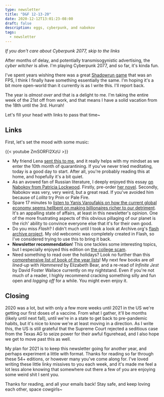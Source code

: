 ```yaml
---
type: newsletter
title: "D&F 12-13-20"
date: 2020-12-12T13:01:23-08:00
draft: false
description: eggs, cyberpunk, and nabokov
tags:
  - newsletter 
---
```


*If you don't care about Cyberpunk 2077, skip to the links*

After months of delay, and potentially transmisogynistic advertising, the _cyber witcher_ is alive. I'm playing Cyberpunk 2077, and so far, it's kinda fun. 

I've spent years wishing there was a great [Shadowrun game](https://en.wikipedia.org/wiki/Shadowrun_Returns) that was an FPS, I think I finally have something essentially the same. I'm hoping it's a bit more open-world than it currently is as I write this. I'll report back.

The year is _almost over_ and that is a delight to me. I'm taking the entire week of the 21st off from work, and that means I have a solid vacation from the 18th until the 3rd. Hurrah!

Let's fill your head with links to pass that time~

## Links

First, let's set the mood with some music:

{{< youtube ZmSORFI2XzU >}}

- My friend Lena [sent this to me](https://www.tenpercent.com/meditationweeklyblog/good-snowflakes), and it really helps with my mindset as we enter the 10th month of quarantining. If you've never tried meditating, today is a good day to start. After all, you're probably reading this at home, and hopefully it's a bit quiet.
- As an avowed fan of Russian literature, I deeply enjoyed this essay [on Nabokov from Patricia Lockwood](https://www.lrb.co.uk/the-paper/v42/n21/patricia-lockwood/eat-butterflies-with-me). Firstly, pre-order [her novel](https://www.penguinrandomhouse.com/books/634158/no-one-is-talking-about-this-by-patricia-lockwood/). Secondly, Nabokov was very, very weird, but a great read. If you've avoided him because of _Lolita_ try Pnin or Pale Fire.
- Spare 17 minutes to [listen to Yanis Varoufakis on how the current global economy seems hellbent on making billionaires richer to our detriment](https://7ampodcast.com.au/episodes/yanis-varoufakis-on-making-billionaires-richer). It's an appalling state of affairs, at least in this newsletter's opinion. One of the more frustrating aspects of this obvious pillaging of our planet is the rich' ability to convince everyone else that it's for their own good.
- Do you miss _Flash_? I didn't much until I took a look at Archive.org's [flash archive project](http://blog.archive.org/2020/11/19/flash-animations-live-forever-at-the-internet-archive/). My old webcomic was completely created in Flash, so I've considered trying to use this to bring it back. 
- **Newsletter recommendation**! This one tackles some interesting topics, but I especially enjoyed this edition on [the college scam](https://genyeet.substack.com/p/america-pretends-it-does-not-see).
- Need something to read over the holidays? Look no further than this [comprehensive list of book of the year lists](https://kottke.org/20/12/the-best-books-of-2020)! My next few books are _all lined-up_ with _Hammered_ by Elizabeth Bear, and a re-read of _Infinite Jest_ by David Foster Wallace currently on my nightstand. Even if you're not much of a reader, I highly recommend cracking something silly and fun open and _logging off_ for a while. You might even enjoy it.

## Closing

2020 was a lot, but with only a few more weeks until 2021 in the US we're getting our first doses of a vaccine. From what I gather, it'll be months (likely until next fall), until we're in a state to get back to pre-pandemic habits, but it's nice to know we're at least moving in a direction. As I write this, the US is still grateful that the Supreme Court rejected a seditious case from the Texas AG to seize power for their awful figurehead, and I also hope we get to move past this as well.

My plan for 2021 is to keep this newsletter going for another year, and perhaps experiment a little with format. Thanks for reading so far through these 54+ editions, or however many you've come along for. I've loved writing these little linky missives to you each week, and it's made me feel a lot less alone knowing that somewhere out there a few of you are enjoying some weird shit I sent you.

Thanks for reading, and all your emails back! Stay safe, and keep loving each other, space cowgirls~
